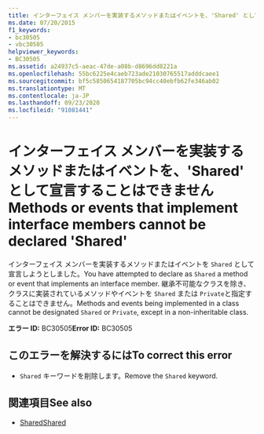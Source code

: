 ```yaml
---
title: インターフェイス メンバーを実装するメソッドまたはイベントを、'Shared' として宣言することはできません
ms.date: 07/20/2015
f1_keywords:
- bc30505
- vbc30505
helpviewer_keywords:
- BC30505
ms.assetid: a24937c5-aeac-47de-a08b-d8696dd8221a
ms.openlocfilehash: 55bc6225e4caeb723ade21030765517adddcaee1
ms.sourcegitcommit: bf5c5850654187705bc94cc40ebfb62fe346ab02
ms.translationtype: MT
ms.contentlocale: ja-JP
ms.lasthandoff: 09/23/2020
ms.locfileid: "91081441"
---
```

# <a name="methods-or-events-that-implement-interface-members-cannot-be-declared-shared"></a><span data-ttu-id="8cbdf-102">インターフェイス メンバーを実装するメソッドまたはイベントを、'Shared' として宣言することはできません</span><span class="sxs-lookup"><span data-stu-id="8cbdf-102">Methods or events that implement interface members cannot be declared 'Shared'</span></span>

<span data-ttu-id="8cbdf-103">インターフェイス メンバーを実装するメソッドまたはイベントを `Shared` として宣言しようとしました。</span><span class="sxs-lookup"><span data-stu-id="8cbdf-103">You have attempted to declare as `Shared` a method or event that implements an interface member.</span></span> <span data-ttu-id="8cbdf-104">継承不可能なクラスを除き、クラスに実装されているメソッドやイベントを `Shared` または `Private`と指定することはできません。</span><span class="sxs-lookup"><span data-stu-id="8cbdf-104">Methods and events being implemented in a class cannot be designated `Shared` or `Private`, except in a non-inheritable class.</span></span>  
  
 <span data-ttu-id="8cbdf-105">**エラー ID:** BC30505</span><span class="sxs-lookup"><span data-stu-id="8cbdf-105">**Error ID:** BC30505</span></span>  
  
## <a name="to-correct-this-error"></a><span data-ttu-id="8cbdf-106">このエラーを解決するには</span><span class="sxs-lookup"><span data-stu-id="8cbdf-106">To correct this error</span></span>  
  
- <span data-ttu-id="8cbdf-107">`Shared` キーワードを削除します。</span><span class="sxs-lookup"><span data-stu-id="8cbdf-107">Remove the `Shared` keyword.</span></span>  
  
## <a name="see-also"></a><span data-ttu-id="8cbdf-108">関連項目</span><span class="sxs-lookup"><span data-stu-id="8cbdf-108">See also</span></span>

- [<span data-ttu-id="8cbdf-109">Shared</span><span class="sxs-lookup"><span data-stu-id="8cbdf-109">Shared</span></span>](../language-reference/modifiers/shared.md)
